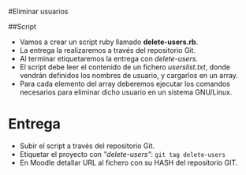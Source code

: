 
#Eliminar usuarios

##Script
* Vamos a crear un script ruby llamado **delete-users.rb**.
* La entrega la realizaremos a través del repositorio Git.
* Al terminar etiquetaremos la entrega con *delete-users*.
* El script debe leer el contenido de un fichero *userslist.txt*,
donde vendrán definidos los nombres de usuario, y cargarlos en un array.
* Para cada elemento del array deberemos ejecutar los comandos necesarios
para eliminar dicho usuario en un sistema GNU/Linux.

# Entrega
* Subir el script a través del repositorio Git.
* Etiquetar el proyecto con *"delete-users"*: `git tag delete-users`
* En Moodle detallar URL al fichero con su HASH del repositorio GIT.
